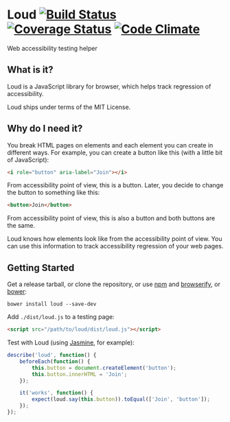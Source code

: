 # Loud [![Build Status](https://travis-ci.org/ruslansagitov/loud.svg?branch=master)](https://travis-ci.org/ruslansagitov/loud) [![Coverage Status](https://coveralls.io/repos/ruslansagitov/loud/badge.svg)](https://coveralls.io/r/ruslansagitov/loud) [![Code Climate](https://codeclimate.com/github/ruslansagitov/loud/badges/gpa.svg)](https://codeclimate.com/github/ruslansagitov/loud)

Web accessibility testing helper

## What is it?

Loud is a JavaScript library for browser, which helps track regression
of accessibility.

Loud ships under terms of the MIT License.

## Why do I need it?

You break HTML pages on elements and each element you can create in
different ways. For example, you can create a button like this (with
a little bit of JavaScript):

```html
<i role="button" aria-label="Join"></i>
```

From accessibility point of view, this is a button. Later, you decide to
change the button to something like this:

```html
<button>Join</button>
```

From accessibility point of view, this is also a button and both buttons
are the same.

Loud knows how elements look like from the accessibility point of view.
You can use this information to track accessibility regression of your
web pages.

## Getting Started

Get a release tarball, or clone the repository, or use [npm][] and
[browserify][], or [bower][]:

```
bower install loud --save-dev
```

Add `./dist/loud.js` to a testing page:

```html
<script src="/path/to/loud/dist/loud.js"></script>
```

Test with Loud (using [Jasmine][], for example):

```js
describe('loud', function() {
    beforeEach(function() {
        this.button = document.createElement('button');
        this.button.innerHTML = 'Join';
    });

    it('works', function() {
        expect(loud.say(this.button)).toEqual(['Join', 'button']);
    });
});
```

 [npm]: <https://github.com/npm/npm> "npm — A package manager for JavaScript"
 [browserify]: <https://github.com/substack/node-browserify> "browserify — Browser-side require() the Node.js way"
 [bower]: <https://github.com/bower/bower> "Bower — A package manager for the web"
 [Jasmine]: <http://jasmine.github.io/> "Jasmine — Behavior-Driven JavaScript"

